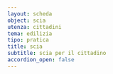 ```yaml
---
layout: scheda
object: scia
utenza: cittadini
tema: edilizia
tipo: pratica
title: scia
subtitle: scia per il cittadino
accordion_open: false
---
```

